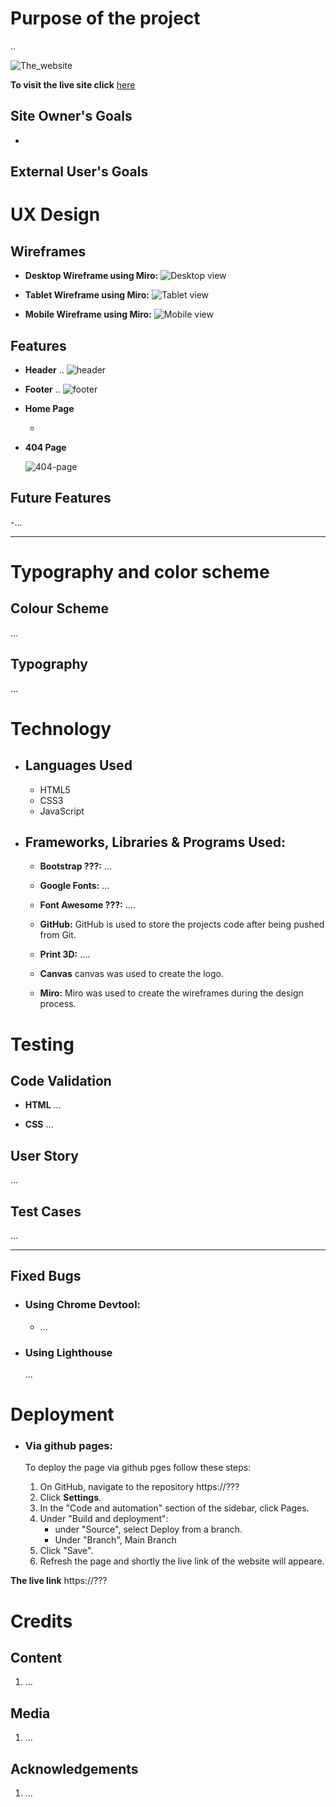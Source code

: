 # **Purpose of the project**
.. 

![The_website](..)

 **To visit the live site click** [here](#)


## **Site Owner's Goals**
- 
  
## **External User's Goals**



# **UX Design**

## **Wireframes**

 - **Desktop Wireframe using Miro:**
    ![Desktop view](#)

 - **Tablet Wireframe using Miro:**
    ![Tablet view](#)

 - **Mobile Wireframe using Miro:**
    ![Mobile view](#)


## **Features**

 - **Header**
    ..
    ![header](#)

- **Footer**
    ..
    ![footer](d#)

- **Home Page**

  - 

- **404 Page**

    ![404-page](#)



## Future Features
-...

---


# **Typography and color scheme**

## **Colour Scheme**
...

## **Typography**
...
 
# **Technology**
 - ## **Languages Used**
    + HTML5
    + CSS3
    + JavaScript

 - ## **Frameworks, Libraries & Programs Used:**
    - **Bootstrap ???:**
    ...

    - **Google Fonts:**
    ...

    - **Font Awesome ???:**
    ....

    - **GitHub:**
    GitHub is used to store the projects code after being pushed from Git.

    - **Print 3D:**
    ....

    - **Canvas**
    canvas was used to create the logo.

    - **Miro:**
    Miro was used to create the wireframes during the design process.

# **Testing**

## **Code Validation**
- **HTML**
    ...

- **CSS**
    ...
    
## **User Story**

...

  

## **Test Cases**
...
 
 ---

## **Fixed Bugs**
- ### **Using Chrome Devtool:**
    - ...

- ### **Using Lighthouse**
    ...


# **Deployment**

- ### **Via github pages:**

    To deploy the page via github pges follow these steps:
    1. On GitHub, navigate to the repository https://???
    2. Click **Settings**.
    3. In the "Code and automation" section of the sidebar, click  Pages.
    4. Under "Build and deployment":
         - under "Source", select Deploy from a branch.
         - Under "Branch", Main Branch
    5. Click "Save".
    6. Refresh the page and shortly the live link of the website will appeare.

**The live link** https://???


# **Credits**

## **Content**
1. ...


## **Media**
1. ...


## **Acknowledgements**
1. ...
